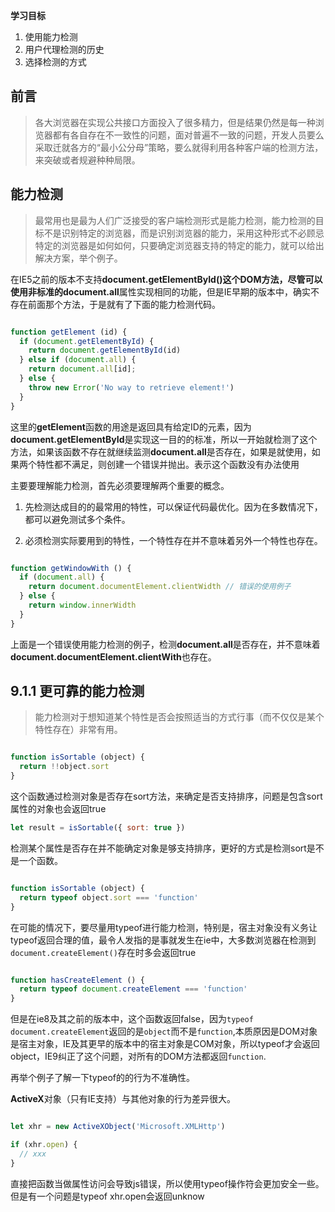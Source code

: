 **学习目标**
1. 使用能力检测
2. 用户代理检测的历史
3. 选择检测的方式

## 前言

> 各大浏览器在实现公共接口方面投入了很多精力，但是结果仍然是每一种浏览器都有各自存在不一致性的问题，面对普遍不一致的问题，开发人员要么采取迁就各方的“最小公分母”策略，要么就得利用各种客户端的检测方法，来突破或者规避种种局限。

## 能力检测

> 最常用也是最为人们广泛接受的客户端检测形式是能力检测，能力检测的目标不是识别特定的浏览器，而是识别浏览器的能力，采用这种形式不必顾忌特定的浏览器是如何如何，只要确定浏览器支持的特定的能力，就可以给出解决方案，举个例子。

在IE5之前的版本不支持**document.getElementById()**这个DOM方法，尽管可以使用非标准的**document.all**属性实现相同的功能，但是IE早期的版本中，确实不存在前面那个方法，于是就有了下面的能力检测代码。

``` javascript

function getElement (id) {
  if (document.getElementById) {
    return document.getElementById(id)
  } else if (document.all) {
    return document.all[id];
  } else {
    throw new Error('No way to retrieve element!')
  }
}

```

这里的**getElement**函数的用途是返回具有给定ID的元素，因为**document.getElementById**是实现这一目的的标准，所以一开始就检测了这个方法，如果该函数不存在就继续监测**document.all**是否存在，如果是就使用，如果两个特性都不满足，则创建一个错误并抛出。表示这个函数没有办法使用

主要要理解能力检测，首先必须要理解两个重要的概念。

1. 先检测达成目的的最常用的特性，可以保证代码最优化。因为在多数情况下，都可以避免测试多个条件。

2. 必须检测实际要用到的特性，一个特性存在并不意味着另外一个特性也存在。

``` javascript

function getWindowWith () {
  if (document.all) {
    return document.documentElement.clientWidth // 错误的使用例子
  } else {
    return window.innerWidth
  }
}


```

上面是一个错误使用能力检测的例子，检测**document.all**是否存在，并不意味着**document.documentElement.clientWith**也存在。

## 9.1.1 更可靠的能力检测

> 能力检测对于想知道某个特性是否会按照适当的方式行事（而不仅仅是某个特性存在）非常有用。

``` javascript

function isSortable (object) {
  return !!object.sort
}

```

这个函数通过检测对象是否存在sort方法，来确定是否支持排序，问题是包含sort属性的对象也会返回true

``` javascript
let result = isSortable({ sort: true })

```

检测某个属性是否存在并不能确定对象是够支持排序，更好的方式是检测sort是不是一个函数。

``` javascript

function isSortable (object) {
  return typeof object.sort === 'function'
}

```

在可能的情况下，要尽量用typeof进行能力检测，特别是，宿主对象没有义务让typeof返回合理的值，最令人发指的是事就发生在ie中，大多数浏览器在检测到`document.createElement()`存在时多会返回true

``` javascript

function hasCreateElement () {
  return typeof document.createElement === 'function'
}


```

但是在ie8及其之前的版本中，这个函数返回false，因为`typeof document.createElement`返回的是`object`而不是`function`,本质原因是DOM对象是宿主对象，IE及其更早的版本中的宿主对象是COM对象，所以typeof才会返回object，IE9纠正了这个问题，对所有的DOM方法都返回`function`.

再举个例子了解一下typeof的的行为不准确性。

**ActiveX**对象（只有IE支持）与其他对象的行为差异很大。

``` javascript

let xhr = new ActiveXObject('Microsoft.XMLHttp')

if (xhr.open) {
  // xxx
}

```

直接把函数当做属性访问会导致js错误，所以使用typeof操作符会更加安全一些。但是有一个问题是typeof xhr.open会返回unknow

